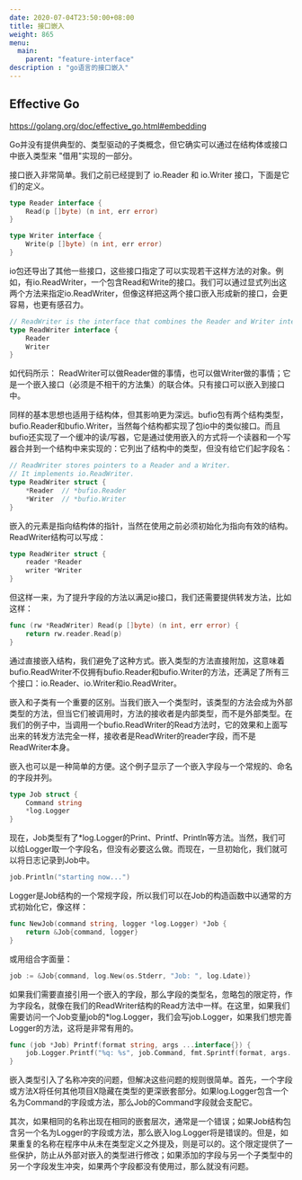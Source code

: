 ```yaml
---
date: 2020-07-04T23:50:00+08:00
title: 接口嵌入
weight: 865
menu:
  main:
    parent: "feature-interface"
description : "go语言的接口嵌入"
---
```


## Effective Go

https://golang.org/doc/effective_go.html#embedding

Go并没有提供典型的、类型驱动的子类概念，但它确实可以通过在结构体或接口中嵌入类型来 "借用"实现的一部分。

接口嵌入非常简单。我们之前已经提到了 io.Reader 和 io.Writer 接口，下面是它们的定义。

```go
type Reader interface {
    Read(p []byte) (n int, err error)
}

type Writer interface {
    Write(p []byte) (n int, err error)
}
```

io包还导出了其他一些接口，这些接口指定了可以实现若干这样方法的对象。例如，有io.ReadWriter，一个包含Read和Write的接口。我们可以通过显式列出这两个方法来指定io.ReadWriter，但像这样把这两个接口嵌入形成新的接口，会更容易，也更有感召力。

```go
// ReadWriter is the interface that combines the Reader and Writer interfaces.
type ReadWriter interface {
    Reader
    Writer
}
```

如代码所示： ReadWriter可以做Reader做的事情，也可以做Writer做的事情；它是一个嵌入接口（必须是不相干的方法集）的联合体。只有接口可以嵌入到接口中。

同样的基本思想也适用于结构体，但其影响更为深远。bufio包有两个结构类型，bufio.Reader和bufio.Writer，当然每个结构都实现了包io中的类似接口。而且bufio还实现了一个缓冲的读/写器，它是通过使用嵌入的方式将一个读器和一个写器合并到一个结构中来实现的：它列出了结构中的类型，但没有给它们起字段名：

```go
// ReadWriter stores pointers to a Reader and a Writer.
// It implements io.ReadWriter.
type ReadWriter struct {
    *Reader  // *bufio.Reader
    *Writer  // *bufio.Writer
}
```

嵌入的元素是指向结构体的指针，当然在使用之前必须初始化为指向有效的结构。ReadWriter结构可以写成：

```go
type ReadWriter struct {
    reader *Reader
    writer *Writer
}
```

但这样一来，为了提升字段的方法以满足io接口，我们还需要提供转发方法，比如这样：

```go
func (rw *ReadWriter) Read(p []byte) (n int, err error) {
    return rw.reader.Read(p)
}
```

通过直接嵌入结构，我们避免了这种方式。嵌入类型的方法直接附加，这意味着bufio.ReadWriter不仅拥有bufio.Reader和bufio.Writer的方法，还满足了所有三个接口：io.Reader、io.Writer和io.ReadWriter。

嵌入和子类有一个重要的区别。当我们嵌入一个类型时，该类型的方法会成为外部类型的方法，但当它们被调用时，方法的接收者是内部类型，而不是外部类型。在我们的例子中，当调用一个bufio.ReadWriter的Read方法时，它的效果和上面写出来的转发方法完全一样，接收者是ReadWriter的reader字段，而不是ReadWriter本身。

嵌入也可以是一种简单的方便。这个例子显示了一个嵌入字段与一个常规的、命名的字段并列。

```go
type Job struct {
    Command string
    *log.Logger
}
```

现在，Job类型有了*log.Logger的Print、Printf、Println等方法。当然，我们可以给Logger取一个字段名，但没有必要这么做。而现在，一旦初始化，我们就可以将日志记录到Job中。

```go
job.Println("starting now...")
```

Logger是Job结构的一个常规字段，所以我们可以在Job的构造函数中以通常的方式初始化它，像这样：

```go
func NewJob(command string, logger *log.Logger) *Job {
    return &Job{command, logger}
}
```

或用组合字面量：

```go
job := &Job{command, log.New(os.Stderr, "Job: ", log.Ldate)}
```

如果我们需要直接引用一个嵌入的字段，那么字段的类型名，忽略包的限定符，作为字段名，就像在我们的ReadWriter结构的Read方法中一样。在这里，如果我们需要访问一个Job变量job的*log.Logger，我们会写job.Logger，如果我们想完善Logger的方法，这将是非常有用的。

```go
func (job *Job) Printf(format string, args ...interface{}) {
    job.Logger.Printf("%q: %s", job.Command, fmt.Sprintf(format, args...))
}
```

嵌入类型引入了名称冲突的问题，但解决这些问题的规则很简单。首先，一个字段或方法X将任何其他项目X隐藏在类型的更深嵌套部分。如果log.Logger包含一个名为Command的字段或方法，那么Job的Command字段就会支配它。

其次，如果相同的名称出现在相同的嵌套层次，通常是一个错误；如果Job结构包含另一个名为Logger的字段或方法，那么嵌入log.Logger将是错误的。但是，如果重复的名称在程序中从未在类型定义之外提及，则是可以的。这个限定提供了一些保护，防止从外部对嵌入的类型进行修改；如果添加的字段与另一个子类型中的另一个字段发生冲突，如果两个字段都没有使用过，那么就没有问题。



